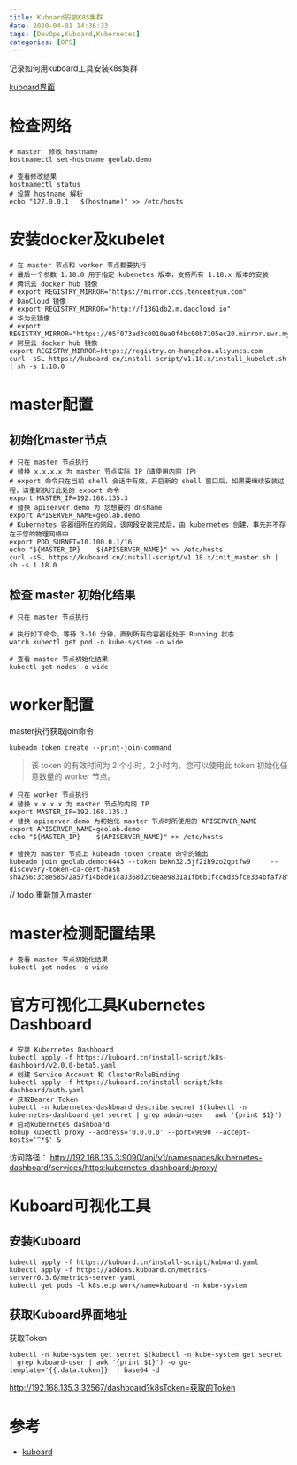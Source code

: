 ```yaml
---
title: Kuboard安装K8S集群
date: 2020-04-01 14:36:33
tags: [DevOps,Kuboard,Kubernetes]
categories: [OPS]
---
```


记录如何用kuboard工具安装k8s集群
<!-- more -->
[kuboard界面](kuboard.jpg)
# 检查网络
```shell
# master  修改 hostname
hostnamectl set-hostname geolab.demo

# 查看修改结果
hostnamectl status
# 设置 hostname 解析
echo "127.0.0.1   $(hostname)" >> /etc/hosts
```
# 安装docker及kubelet
```shell
# 在 master 节点和 worker 节点都要执行
# 最后一个参数 1.18.0 用于指定 kubenetes 版本，支持所有 1.18.x 版本的安装
# 腾讯云 docker hub 镜像
# export REGISTRY_MIRROR="https://mirror.ccs.tencentyun.com"
# DaoCloud 镜像
# export REGISTRY_MIRROR="http://f1361db2.m.daocloud.io"
# 华为云镜像
# export REGISTRY_MIRROR="https://05f073ad3c0010ea0f4bc00b7105ec20.mirror.swr.myhuaweicloud.com"
# 阿里云 docker hub 镜像
export REGISTRY_MIRROR=https://registry.cn-hangzhou.aliyuncs.com
curl -sSL https://kuboard.cn/install-script/v1.18.x/install_kubelet.sh | sh -s 1.18.0
```

# master配置
## 初始化master节点
```shell
# 只在 master 节点执行
# 替换 x.x.x.x 为 master 节点实际 IP（请使用内网 IP）
# export 命令只在当前 shell 会话中有效，开启新的 shell 窗口后，如果要继续安装过程，请重新执行此处的 export 命令
export MASTER_IP=192.168.135.3
# 替换 apiserver.demo 为 您想要的 dnsName
export APISERVER_NAME=geolab.demo
# Kubernetes 容器组所在的网段，该网段安装完成后，由 kubernetes 创建，事先并不存在于您的物理网络中
export POD_SUBNET=10.100.0.1/16
echo "${MASTER_IP}    ${APISERVER_NAME}" >> /etc/hosts
curl -sSL https://kuboard.cn/install-script/v1.18.x/init_master.sh | sh -s 1.18.0
```

## 检查 master 初始化结果
```shell
# 只在 master 节点执行

# 执行如下命令，等待 3-10 分钟，直到所有的容器组处于 Running 状态
watch kubectl get pod -n kube-system -o wide

# 查看 master 节点初始化结果
kubectl get nodes -o wide
```

# worker配置
master执行获取join命令
```shell
kubeadm token create --print-join-command
```

>该 token 的有效时间为 2 个小时，2小时内，您可以使用此 token 初始化任意数量的 worker 节点。

```shell
# 只在 worker 节点执行
# 替换 x.x.x.x 为 master 节点的内网 IP
export MASTER_IP=192.168.135.3
# 替换 apiserver.demo 为初始化 master 节点时所使用的 APISERVER_NAME
export APISERVER_NAME=geolab.demo
echo "${MASTER_IP}    ${APISERVER_NAME}" >> /etc/hosts

# 替换为 master 节点上 kubeadm token create 命令的输出
kubeadm join geolab.demo:6443 --token bekn32.5jf2ih9zo2qptfw9     --discovery-token-ca-cert-hash sha256:3c8e58572a57f14b8de1ca3368d2c6eae9831a1fb6b1fcc6d35fce334bfaf78f 
```
// todo 重新加入master


# master检测配置结果
```shell
# 查看 master 节点初始化结果
kubectl get nodes -o wide
```

# 官方可视化工具Kubernetes Dashboard
```shell
# 安装 Kubernetes Dashboard
kubectl apply -f https://kuboard.cn/install-script/k8s-dashboard/v2.0.0-beta5.yaml
# 创建 Service Account 和 ClusterRoleBinding
kubectl apply -f https://kuboard.cn/install-script/k8s-dashboard/auth.yaml
# 获取Bearer Token
kubectl -n kubernetes-dashboard describe secret $(kubectl -n kubernetes-dashboard get secret | grep admin-user | awk '{print $1}')
# 启动kubernetes dashboard
nohup kubectl proxy --address='0.0.0.0' --port=9090 --accept-hosts='^*$' &
```
访问路径： http://192.168.135.3:9090/api/v1/namespaces/kubernetes-dashboard/services/https:kubernetes-dashboard:/proxy/


# Kuboard可视化工具
## 安装Kuboard
```shell
kubectl apply -f https://kuboard.cn/install-script/kuboard.yaml
kubectl apply -f https://addons.kuboard.cn/metrics-server/0.3.6/metrics-server.yaml
kubectl get pods -l k8s.eip.work/name=kuboard -n kube-system
```

## 获取Kuboard界面地址
获取Token
```shell
kubectl -n kube-system get secret $(kubectl -n kube-system get secret | grep kuboard-user | awk '{print $1}') -o go-template='{{.data.token}}' | base64 -d
```
http://192.168.135.3:32567/dashboard?k8sToken=获取的Token

# 参考
* [kuboard](https://kuboard.cn/)

